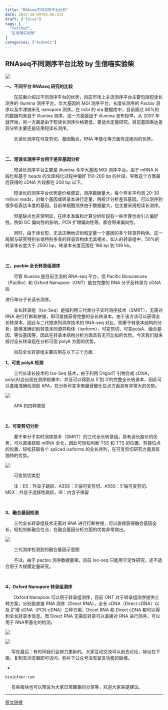 ```yaml
---
title: "RNAseq不同测序平台比较"
date: 2022-10-09T05:06:51Z
draft: ["false"]
tags: [
  "fetched",
  "生信喵实验柴"
]
categories: ["Acdemic"]
---
```

RNAseq不同测序平台比较 by 生信喵实验柴
------
<div><p><img data-galleryid="" data-ratio="0.2777777777777778" data-src="https://mmbiz.qpic.cn/mmbiz_gif/IAFet2H8TicyQzmBltWrwCrk3uRWeFvRtMiaUqTHyHeRImPcG0bQ1I0wkXbcL5icibMakSmAhU2ibz9ABuWcoZ3j6Kg/640?wx_fmt=gif" data-type="gif" data-w="1080" src="https://mmbiz.qpic.cn/mmbiz_gif/IAFet2H8TicyQzmBltWrwCrk3uRWeFvRtMiaUqTHyHeRImPcG0bQ1I0wkXbcL5icibMakSmAhU2ibz9ABuWcoZ3j6Kg/640?wx_fmt=gif"></p><p><span><strong>一、不同平台 RNAseq 研究的比较</strong></span></p><p>       在前面介绍过不同测序平台的优势，目前市场上主流测序平台主要包括短读长测序的 illumina 测序平台，华大基因的 MGI 测序平台，长度长测序的 Pacbio 测序以及牛津纳米孔 nanopore 测序。在 ncbi 的 sra 数据库中，目前超过 95%的的数据均来自于 illumina 测序，这一方面是由于 illumina 发布较早，从 2007 年就开始，另一方面是由于短读长测序价格更低，更适合定量研究。目前基因表达差异分析主要还是应用短读长测序。</p><p>       长读长测序在可变剪切，基因融合，RNA 甲基化等方面有这绝对的优势。</p><p><br></p><p><span><strong>二、短读长测序平台用于差异基因分析</strong></span></p><p>       短读长测序平台主要是 illumina 与华大基因 MGI 测序平台。由于 mRNA 片段化和基于 beads 的文库纯化过程中偏好 150-200 bp 的片段，导致这个方案最后获得的 cDNA 片段都在 200 bp 以下。</p><p>       短读长的测序平台优势是价格便宜，测序数据量大，每个样本平均测 20-30 million reads，对每个基因或转录本进行定量，再统计分析差异基因。可以测序到很多低表达丰度的基因。目前单细胞测序由于数据量大，也主要采用短读长测序。</p><p>       但是缺点也非常明显，在样本准备和计算分析阶段有一些步骤也会引入偏好性。例如 GC 偏向性的影响，PCR 扩增偏向性等，都会带来偏向性。</p><p>       同时，由于读长短，无法正确地识别和定量一个基因的多个转录异构体。这一局限与研究特别长或特别多变的转录异构体尤其相关。如人的转录组中，50%的转录本长度大于 2500 bp，转录本长度范围在 186 bp 到 109 kb。</p><p><br></p><p><span><strong>三、pacbio 全长转录组测序</strong></span></p><p>       尽管 Illumina 是目前主流的 RNA-seq 平台，但 Pacific Biosciences（PacBio）和 Oxford Nanopore（ONT）能在完整的 RNA 分子反转录为 cDNA 后</p><p>进行单分子长读长测序。</p><p>       全长转录组（Iso-Seq）是指利用三代单分子实时测序技术（SMRT），无需对RNA 进行打断和拼接，即可直接获得完整的全长转录本。由于该方法可以获得全长转录本，因此与二代短序列测序技术的 RNA-seq 对比，侧重于转录本结构的分析，能够准确识别转录本同源异构体（isoform）、可变剪切、可变polyA、融合基因、等位基因等，因此在转录本结构分析方面具有无可比拟的优势。今天我们就来探讨全长转录组在分析可变 polyA 方面的优势。</p><p>       目前全长转录组主要应用在以下三个方面：</p><p><strong>1、可变 polyA 检测</strong></p><p>       三代长读长技术的 Iso-Seq 技术，由于利用 OligodT 引物合成 cDNA，poly(A)会出现在测序结果中，并且可以得到从 5’到 3’的完整全长转录本，因此可以直接准确检测到 APA，在分析可变多聚腺苷酸化位点方面具有非常大的优势。</p><p><img data-ratio="0.6498559077809798" data-s="300,640" data-src="https://mmbiz.qpic.cn/mmbiz_png/IAFet2H8Ticxw9hFbzXAQfh4DxPiagKVIOm7UQhFrcicoBtH3ft1XbVjQdLCzHj3Iywb59MkJcMFUGFlESmDLc51w/640?wx_fmt=png" data-type="png" data-w="694" src="https://mmbiz.qpic.cn/mmbiz_png/IAFet2H8Ticxw9hFbzXAQfh4DxPiagKVIOm7UQhFrcicoBtH3ft1XbVjQdLCzHj3Iywb59MkJcMFUGFlESmDLc51w/640?wx_fmt=png"></p><p>       APA 的四种类型</p><p><br></p><p><strong>2、可变剪切分析</strong></p><p>       基于单分子实时测序技术（SMRT）的三代全长转录组，具有读长超长的优势，可以直接获取 mRNA 全长，因此可轻松判断 TSS 和 TTS 的位置、剪接位点的位置，轻松获取各个 spliced isoforms 的全长序列，在可变剪切研究方面具有独特的优势。</p><p><img data-ratio="0.6580937972768532" data-s="300,640" data-src="https://mmbiz.qpic.cn/mmbiz_png/IAFet2H8Ticxw9hFbzXAQfh4DxPiagKVIOnPkzntdia4elHQVrlbHk9wUWYvJsUNEiaPtcByPiaibB6sThQsAE1EWEXg/640?wx_fmt=png" data-type="png" data-w="661" src="https://mmbiz.qpic.cn/mmbiz_png/IAFet2H8Ticxw9hFbzXAQfh4DxPiagKVIOnPkzntdia4elHQVrlbHk9wUWYvJsUNEiaPtcByPiaibB6sThQsAE1EWEXg/640?wx_fmt=png"></p><p>       可变剪切类型</p><p>       注：ES：外显子跳跃、A3SS：3’端可变剪切、A5SS：5’端可变剪切、MEX：外显子选择性跳跃，IR：内含子保留</p><p><br></p><p><strong>3、融合基因检测</strong></p><p>       三代全长转录组技术无需对 RNA 进行打断拼接，可以直接获得融合基因全长，轻松判断融合位点，在融合基因分析方面的优势非常突出。</p><p><img data-ratio="0.375" data-s="300,640" data-src="https://mmbiz.qpic.cn/mmbiz_png/IAFet2H8Ticxw9hFbzXAQfh4DxPiagKVIOXbD9S33waSWJCGAWmEgGC0xvp3jzWEGxLYhBdCGnLsmEkdk4caXCng/640?wx_fmt=png" data-type="png" data-w="688" src="https://mmbiz.qpic.cn/mmbiz_png/IAFet2H8Ticxw9hFbzXAQfh4DxPiagKVIOXbD9S33waSWJCGAWmEgGC0xvp3jzWEGxLYhBdCGnLsmEkdk4caXCng/640?wx_fmt=png"></p><p>       三代测序检测到的融合基因示意图</p><p>       不过，由于 pacbio 测序数据量第，目前 Iso-seq 只能用于定性研究，还不适合用于大规模定量研究。</p><p><br></p><p><strong>4、Oxford Nanopore 转录组测序</strong></p><p>       Oxford Nanopore 可以用于转录组测序，目前 ONT 对于转录组测序提供三种方案，分别是直接 RNA 测序（Direct RNA），全长 cDNA（Direct cDNA）以及 扩增 cDNA（PCR-cDNA）三种方案。Dircet RNA 和 Direct cDNA 都可以得到全长转录本信息。而 Direct RNA 无需反转录可以直接对 RNA 进行测序，可以用于 RNA甲基化的检测。</p><p><img data-ratio="0.4261213720316623" data-s="300,640" data-src="https://mmbiz.qpic.cn/mmbiz_png/IAFet2H8Ticxw9hFbzXAQfh4DxPiagKVIOTUpd1QtQZr81LdShFyxwXnLsRSeDqfw5JVyVvIBarf2meI1rQ1nyAg/640?wx_fmt=png" data-type="png" data-w="758" src="https://mmbiz.qpic.cn/mmbiz_png/IAFet2H8Ticxw9hFbzXAQfh4DxPiagKVIOTUpd1QtQZr81LdShFyxwXnLsRSeDqfw5JVyVvIBarf2meI1rQ1nyAg/640?wx_fmt=png"></p><p><img data-galleryid="" data-ratio="0.18518518518518517" data-src="https://mmbiz.qpic.cn/mmbiz_gif/IAFet2H8TicyQzmBltWrwCrk3uRWeFvRt1j7lLnMghic28HDCOogn7EfSWJf68twl5FIo1nRhY4qcpCaVPV7L9vA/640?wx_fmt=gif" data-type="gif" data-w="1080" src="https://mmbiz.qpic.cn/mmbiz_gif/IAFet2H8TicyQzmBltWrwCrk3uRWeFvRt1j7lLnMghic28HDCOogn7EfSWJf68twl5FIo1nRhY4qcpCaVPV7L9vA/640?wx_fmt=gif"></p><p>     写在最后：有时间我们会努力更新的。大家互动交流可以前去论坛，地址在下面，复制去浏览器即可访问，弥补下公众号没有留言功能的缺憾。</p><section><ul><li></ul><pre data-lang="css"><code><span><span>bioinfoer</span><span>.com</span></span></code></pre></section><p>     有些板块也可以预设为大家日常趣事的分享等，欢迎大家来提建议。</p></div>  
<hr>
<a href="https://mp.weixin.qq.com/s/y9iZ-leL8MrVg_nQEnO-Eg",target="_blank" rel="noopener noreferrer">原文链接</a>
